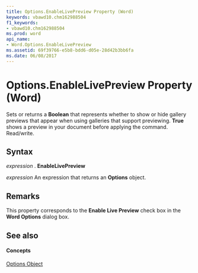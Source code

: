 ```yaml
---
title: Options.EnableLivePreview Property (Word)
keywords: vbawd10.chm162988504
f1_keywords:
- vbawd10.chm162988504
ms.prod: word
api_name:
- Word.Options.EnableLivePreview
ms.assetid: 69f39766-e5b8-bdd6-d05e-28d42b3bb6fa
ms.date: 06/08/2017
---
```



# Options.EnableLivePreview Property (Word)

Sets or returns a  **Boolean** that represents whether to show or hide gallery previews that appear when using galleries that support previewing. **True** shows a preview in your document before applying the command. Read/write.


## Syntax

 _expression_ . **EnableLivePreview**

 _expression_ An expression that returns an **Options** object.


## Remarks

This property corresponds to the  **Enable Live Preview** check box in the **Word Options** dialog box.


## See also


#### Concepts


[Options Object](Word.Options.md)

